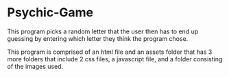 # Psychic-Game
This program picks a random letter that the user then has to end up guessing 
by entering which letter they think the program chose.

This program is comprised of an html file and an assets folder that has 3 
more folders that include 2 css files, a javascript file, and a folder 
consisting of the images used.
